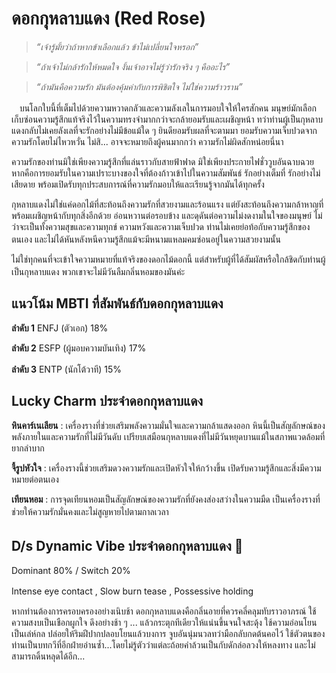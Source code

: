# **ดอกกุหลาบแดง (Red Rose)**

> *“เจ้ารู้มั้ยว่าถ้าหากข้าเลือกแล้ว ข้าไม่เปลี่ยนใจหรอก”*

> *“ถ้าเจ้าไม่กล้ารักให้หมดใจ งั้นเจ้าอาจไม่รู้ว่ารักจริง ๆ คืออะไร”*

> *“ถ้ามันคือความรัก มันต้องคุ้มค่ากับการพิชิตใจ ไม่ใช่ความร้าวราน”*


ㅤบนโลกใบนี้ที่เต็มไปด้วยความหวาดกลัวและความลังเลในการมอบใจให้ใครสักคน มนุษย์มักเลือกเก็บซ่อนความรู้สึกแท้จริงไว้ในความทรงจำมากกว่าจะกล้ายอมรับและเผชิญหน้า ทว่าท่านผู้เป็นกุหลาบแดงกลับไม่เคยลังเลที่จะรักอย่างไม่มีข้อแม้ใด ๆ ยินดียอมรับผลที่จะตามมา ยอมรับความเจ็บปวดจากความรักโดยไม่ไหวหวั่น ไม่สิ... อาจจะหมายถึงผู้คนมากกว่า ความรักไม่ผิดสักหน่อยนี่นา

ความรักของท่านมิใช่เพียงความรู้สึกที่แล่นราวกับสายฟ้าฟาด มิใช่เพียงประกายไฟชั่ววูบอันฉาบฉวย หากคือการยอมรับในความเปราะบางของใจที่ต้องก้าวเข้าไปในความสัมพันธ์ รักอย่างเต็มที่ รักอย่างไม่เสียดาย พร้อมเปิดรับทุกประสบการณ์ที่ความรักมอบให้และเรียนรู้จากมันได้ทุกครั้ง

กุหลาบแดงไม่ใช่แค่ดอกไม้ที่สะท้อนถึงความรักที่สวยงามและร้อนแรง แต่ยังสะท้อนถึงความกล้าหาญที่พร้อมเผชิญหน้ากับทุกสิ่งอีกด้วย อ่อนหวานต่อรอบข้าง และดุดันต่อความไม่งดงามในใจของมนุษย์ ไม่ว่าจะเป็นทั้งความสุขและความทุกข์ ความหวังและความเจ็บปวด ท่านไม่เคยย่อท้อกับความรู้สึกของตนเอง และไม่ได้หันหลังหนีความรู้สึกแม้จะมีหนามแหลมคมซ่อนอยู่ในความสวยงามนั้น ㅤ

ไม่ใช่ทุกคนที่จะเข้าใจความหมายที่แท้จริงของดอกไม้ดอกนี้ แต่สำหรับผู้ที่ได้สัมผัสหรือใกล้ชิดกับท่านผู้เป็นกุหลาบแดง พวกเขาจะไม่มีวันลืมกลิ่นหอมของมันค่ะ
ㅤ
ㅤ

## **แนวโน้ม MBTI ที่สัมพันธ์กับดอกกุหลาบแดง**

**ลำดับ 1** ENFJ (ตัวเอก) 18%

**ลำดับ 2** ESFP (ผู้มอบความบันเทิง) 17%

**ลำดับ 3** ENTP (นักโต้วาที) 15%
ㅤ
ㅤ

## **Lucky Charm ประจำดอกกุหลาบแดง**

**หินคาร์เนเลียน** : เครื่องรางที่ช่วยเสริมพลังความมั่นใจและความกล้าแสดงออก หินนี้เป็นสัญลักษณ์ของพลังภายในและความรักที่ไม่มีวันดับ เปรียบเสมือนกุหลาบแดงที่ไม่มีวันหยุดบานแม้ในสภาพแวดล้อมที่ยากลำบาก

**จี้รูปหัวใจ** : เครื่องรางนี้ช่วยเสริมดวงความรักและเปิดหัวใจให้กว้างขึ้น เปิดรับความรู้สึกและสิ่งมีความหมายต่อตนเอง

**เทียนหอม** : การจุดเทียนหอมเป็นสัญลักษณ์ของความรักที่ยังคงส่องสว่างในความมืด เป็นเครื่องรางที่ช่วยให้ความรักมั่นคงและไม่สูญหายไปตามกาลเวลา
ㅤ
 ㅤ
## **D/s Dynamic Vibe ประจำดอกกุหลาบแดง** 🔞ㅤ

Dominant 80% / Switch 20%

Intense eye contact , Slow burn tease , Possessive holding ㅤ

หากท่านต้องการครอบครองอย่างเนิบช้า ดอกกุหลาบแดงคือกลิ่นอายที่ควรคลี่คลุมทับราวอาภรณ์ ใช้ความสงบเป็นเชือกผูกใจ ดึงอย่างช้า ๆ ... แล้วกระตุกทีเดียวให้แน่นขึ้นจนใจสะดุ้ง ใช้ความอ่อนโยนเป็นเล่ห์กล ปล่อยให้ริมฝีปากปลอบโยนแล้วบงการ จูบอันนุ่มนวลทว่ามือกลับกดต้นคอไว้ ใช้ตัวตนของท่านเป็นบทกวีที่อีกฝ่ายอ่านซ้ำ...โดยไม่รู้ตัวว่าแต่ละถ้อยคำล้วนเป็นกับดักล่อลวงให้หลงทาง และไม่สามารถดิ้นหลุดได้อีก...
